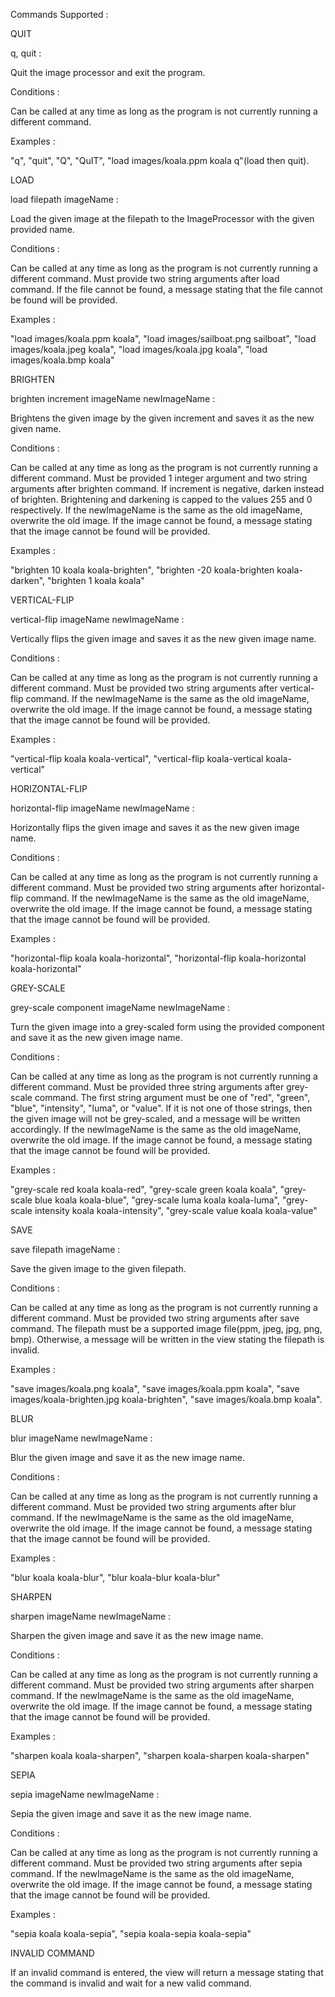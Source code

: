 Commands Supported :

QUIT 

q, quit :

Quit the image processor and exit the program.

Conditions : 

Can be called at any time as long as the program is not currently running a different command.

Examples :

"q", "quit", "Q", "QuIT", "load images/koala.ppm koala q"(load then quit).

LOAD

load filepath imageName : 

Load the given image at the filepath to the ImageProcessor with the given provided name.

Conditions : 

Can be called at any time as long as the program is not currently running a different command.
Must provide two string arguments after load command.
If the file cannot be found, a message stating that the file cannot be found will be provided.

Examples : 

"load images/koala.ppm koala", "load images/sailboat.png sailboat", "load images/koala.jpeg koala", 
"load images/koala.jpg koala", "load images/koala.bmp koala"

BRIGHTEN

brighten increment imageName newImageName :

Brightens the given image by the given increment and saves it as the new given name.

Conditions : 

Can be called at any time as long as the program is not currently running a different command.
Must be provided 1 integer argument and two string arguments after brighten command.
If increment is negative, darken instead of brighten.
Brightening and darkening is capped to the values 255 and 0 respectively.
If the newImageName is the same as the old imageName, overwrite the old image.
If the image cannot be found, a message stating that the image cannot be found will be provided.

Examples : 

"brighten 10 koala koala-brighten", "brighten -20 koala-brighten koala-darken", "brighten 1 koala koala"

VERTICAL-FLIP

vertical-flip imageName newImageName :

Vertically flips the given image and saves it as the new given image name.

Conditions :

Can be called at any time as long as the program is not currently running a different command.
Must be provided two string arguments after vertical-flip command.
If the newImageName is the same as the old imageName, overwrite the old image.
If the image cannot be found, a message stating that the image cannot be found will be provided.

Examples : 

"vertical-flip koala koala-vertical", "vertical-flip koala-vertical koala-vertical"

HORIZONTAL-FLIP

horizontal-flip imageName newImageName :

Horizontally flips the given image and saves it as the new given image name.

Conditions :

Can be called at any time as long as the program is not currently running a different command.
Must be provided two string arguments after horizontal-flip command.
If the newImageName is the same as the old imageName, overwrite the old image.
If the image cannot be found, a message stating that the image cannot be found will be provided.

Examples :

"horizontal-flip koala koala-horizontal", "horizontal-flip koala-horizontal koala-horizontal"

GREY-SCALE 

grey-scale component imageName newImageName :

Turn the given image into a grey-scaled form using the provided component and save it as the new given image name.

Conditions :

Can be called at any time as long as the program is not currently running a different command.
Must be provided three string arguments after grey-scale command.
The first string argument must be one of "red", "green", "blue", "intensity", "luma", or "value".
If it is not one of those strings, then the given image will not be grey-scaled, and a message will be written accordingly.
If the newImageName is the same as the old imageName, overwrite the old image.
If the image cannot be found, a message stating that the image cannot be found will be provided.

Examples :

"grey-scale red koala koala-red", "grey-scale green koala koala", "grey-scale blue koala koala-blue",
"grey-scale luma koala koala-luma", "grey-scale intensity koala koala-intensity", "grey-scale value koala koala-value"

SAVE

save filepath imageName :

Save the given image to the given filepath.

Conditions :

Can be called at any time as long as the program is not currently running a different command.
Must be provided two string arguments after save command.
The filepath must be a supported image file(ppm, jpeg, jpg, png, bmp).
Otherwise, a message will be written in the view stating the filepath is invalid.

Examples :

"save images/koala.png koala", "save images/koala.ppm koala", "save images/koala-brighten.jpg koala-brighten", 
"save images/koala.bmp koala".

BLUR

blur imageName newImageName : 

Blur the given image and save it as the new image name.

Conditions :

Can be called at any time as long as the program is not currently running a different command.
Must be provided two string arguments after blur command.
If the newImageName is the same as the old imageName, overwrite the old image.
If the image cannot be found, a message stating that the image cannot be found will be provided.

Examples : 

"blur koala koala-blur", "blur koala-blur koala-blur"

SHARPEN

sharpen imageName newImageName :

Sharpen the given image and save it as the new image name.

Conditions :

Can be called at any time as long as the program is not currently running a different command.
Must be provided two string arguments after sharpen command.
If the newImageName is the same as the old imageName, overwrite the old image.
If the image cannot be found, a message stating that the image cannot be found will be provided.

Examples :

"sharpen koala koala-sharpen", "sharpen koala-sharpen koala-sharpen"

SEPIA

sepia imageName newImageName :

Sepia the given image and save it as the new image name.

Conditions :

Can be called at any time as long as the program is not currently running a different command.
Must be provided two string arguments after sepia command.
If the newImageName is the same as the old imageName, overwrite the old image.
If the image cannot be found, a message stating that the image cannot be found will be provided.

Examples :

"sepia koala koala-sepia", "sepia koala-sepia koala-sepia"

INVALID COMMAND

If an invalid command is entered, the view will return a message stating that the command is invalid and wait for a new valid command.




